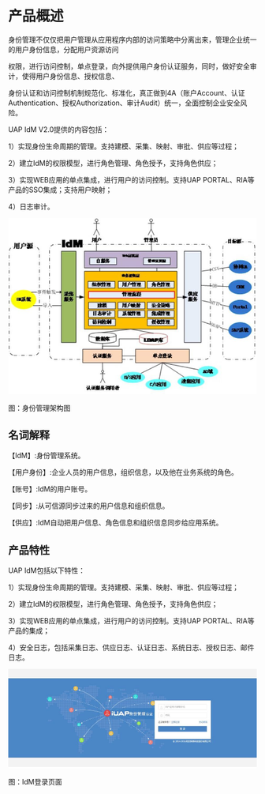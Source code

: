 # 产品概述

身份管理不仅仅把用户管理从应用程序内部的访问策略中分离出来，管理企业统一的用户身份信息，分配用户资源访问

权限，进行访问控制，单点登录，向外提供用户身份认证服务，同时，做好安全审计，使得用户身份信息、授权信息、

身份认证和访问控制机制规范化、标准化，真正做到4A（账户Account、认证Authentication、授权Authorization、审计Audit）统一，全面控制企业安全风险。

UAP IdM V2.0提供的内容包括：

1）实现身份生命周期的管理。支持建模、采集、映射、审批、供应等过程；

2）建立IdM的权限模型，进行角色管理、角色授予，支持角色供应；

3）实现WEB应用的单点集成，进行用户的访问控制。支持UAP PORTAL、RIA等产品的SSO集成；支持用户映射；

4）日志审计。

![](/articles/idm/1-/images/image1.png)

图：身份管理架构图

## 名词解释

【IdM】:身份管理系统。

【用户身份】:企业人员的用户信息，组织信息，以及他在业务系统的角色。

【账号】:IdM的用户账号。

【同步】:从可信源同步过来的用户信息和组织信息。

【供应】:IdM自动把用户信息、角色信息和组织信息同步给应用系统。

## 产品特性

UAP IdM包括以下特性：

1）实现身份生命周期的管理。支持建模、采集、映射、审批、供应等过程；

2）建立IdM的权限模型，进行角色管理、角色授予，支持角色供应；

3）实现WEB应用的单点集成，进行用户的访问控制。支持UAP PORTAL、RIA等产品的集成；

4）安全日志，包括采集日志、供应日志、认证日志、系统日志、授权日志、邮件日志。 

![](/articles/idm/1-/images/image2.png)

图：IdM登录页面



